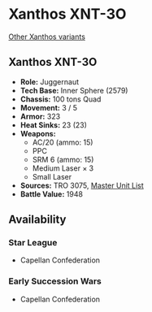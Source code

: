 # Xanthos XNT-3O

[Other Xanthos variants](../xanthos.md)

## Xanthos XNT-3O
- **Role:** Juggernaut
- **Tech Base:** Inner Sphere (2579)
- **Chassis:** 100 tons Quad
- **Movement:** 3 / 5
- **Armor:** 323
- **Heat Sinks:** 23 (23)
- **Weapons:**
  - AC/20 (ammo: 15)
  - PPC
  - SRM 6 (ammo: 15)
  - Medium Laser × 3
  - Small Laser
- **Sources:** TRO 3075, [Master Unit List](http://masterunitlist.info/Unit/Details/3604/xanthos-xnt-3o)
- **Battle Value:** 1948

## Availability

### Star League
- Capellan Confederation

### Early Succession Wars
- Capellan Confederation

